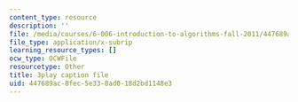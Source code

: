 ```yaml
---
content_type: resource
description: ''
file: /media/courses/6-006-introduction-to-algorithms-fall-2011/447689ac8fec5e338ad018d2bd1148e3_rvdJDijO2Ro.vtt
file_type: application/x-subrip
learning_resource_types: []
ocw_type: OCWFile
resourcetype: Other
title: 3play caption file
uid: 447689ac-8fec-5e33-8ad0-18d2bd1148e3
---
```

